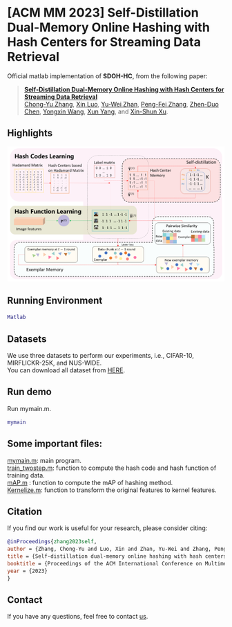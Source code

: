 # [ACM MM 2023] Self-Distillation Dual-Memory Online Hashing with Hash Centers for Streaming Data Retrieval

Official matlab implementation of **SDOH-HC**, from the following paper:
> [**Self-Distillation Dual-Memory Online Hashing with Hash Centers for Streaming Data Retrieval**](https://github.com/ZCyueternal/SDOH-HC) <br>
> [Chong-Yu Zhang](https://scholar.google.com.hk/citations?hl=en&user=OsbUzCMAAAAJ), [Xin Luo](https://scholar.google.com.hk/citations?hl=en&user=ZaCsoy0AAAAJ), [Yu-Wei Zhan](https://scholar.google.com.hk/citations?user=iM_-4-sAAAAJ&hl=en&oi=sra), [Peng-Fei Zhang](https://scholar.google.com.hk/citations?hl=en&user=KTnEPf8AAAAJ), [Zhen-Duo Chen](https://scholar.google.com.hk/citations?user=v28-0D0AAAAJ&hl=en&oi=sra), [Yongxin Wang](https://scholar.google.com.hk/citations?user=0SnREAQAAAAJ&hl=en&oi=sra), [Xun Yang](https://scholar.google.com.hk/citations?user=ro8lzsUAAAAJ&hl=en&oi=ao), and [Xin-Shun Xu](https://scholar.google.com.hk/citations?user=ICzwFaIAAAAJ&hl=en&oi=ao). 

## Highlights
![framework_of_SDOH-HC](./docs/mm_2023_framework.png)
## Running Environment
```matlab
Matlab
```

## Datasets
We use three datasets to perform our experiments, i.e., CIFAR-10, MIRFLICKR-25K, and NUS-WIDE. 
<br>
You can download all dataset from [HERE](https://pan.baidu.com/s/1BXnhm00jKEveCcZCN4ixsg?pwd=0408). 


## Run demo

Run mymain.m.

```matlab
mymain
```

## Some important files:
[mymain.m](./mymain.m): main program.  
[train_twostep.m](train_twostep.m): function to compute the hash code and hash function of training data.    
[mAP.m](mAP.m) : function to compute the mAP of hashing method.  
[Kernelize.m](Kernelize.m): function to transform the original features to kernel features.  


## Citation
If you find our work is useful for your research, please consider citing:

```bibtex
@inProceedings{zhang2023self,
author = {Zhang, Chong-Yu and Luo, Xin and Zhan, Yu-Wei and Zhang, Peng-Fei and Chen, Zhen-Duo and Wang Yongxin and Yang, Xun and Xu, Xin-Shun},
title = {Self-distillation dual-memory online hashing with hash centers for streaming data retrieval},
booktitle = {Proceedings of the ACM International Conference on Multimedia},
year = {2023}
}
```

## Contact
If you have any questions, feel free to contact [us](zhangchongyu22@gmail.com).
